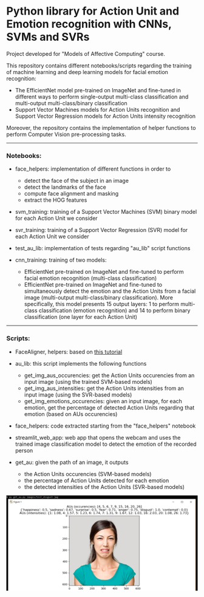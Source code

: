 # Python library for Action Unit and Emotion recognition with CNNs, SVMs and SVRs
Project developed for "Models of Affective Computing" course.

This repository contains different notebooks/scripts regarding the training of machine learning and deep learning models for facial emotion recognition:
  - The EfficientNet model pre-trained on ImageNet and fine-tuned in different ways to perform single-output multi-class classification and multi-output multi-class/binary classification
  - Support Vector Machines models for Action Units recognition and Support Vector Regression models for Action Units intensity recognition

Moreover, the repository contains the implementation of helper functions to perform Computer Vision pre-processing tasks.

<hr>

### Notebooks:

- face\_helpers: implementation of different functions in order to
  - detect the face of the subject in an image
  - detect the landmarks of the face
  - compute face alignment and masking
  - extract the HOG features

- svm\_training: training of a Support Vector Machines (SVM) binary model for each Action Unit we consider

- svr\_training: training of a Support Vector Regression (SVR) model for each Action Unit we consider

- test\_au\_lib: implementation of tests regarding "au\_lib" script functions

- cnn\_training: training of two models:
  - EfficientNet pre-trained on ImageNet and fine-tuned to perform facial emotion recognition (multi-class classification)
  - EfficientNet pre-trained on ImageNet and fine-tuned to simultaneously detect the emotion and the Action Units from a facial image (multi-output multi-class/binary classification).
More specifically, this model presents 15 output layers: 1 to perform multi-class classification (emotion recognition) and 14 to perform binary classification (one layer for each Action Unit)

<hr>

### Scripts:

- FaceAligner, helpers: based on [this tutorial](https://www.pyimagesearch.com/2017/05/22/face-alignment-with-opencv-and-python/)
- au_lib: this script implements the following functions
  - get\_img\_aus\_occurencies:      get the Action Units occurencies from an input image (using the trained SVM-based models)
  - get\_img\_aus\_intensities:      get the Action Units intensities from an input image (using the SVR-based models)
  - get\_img\_emotions\_occurencies: given an input image, for each emotion, get the percentage of detected Action Units regarding that emotion (based on AUs occurencies)
- face\_helpers: code extracted starting from the "face\_helpers" notebook
- streamlit\_web\_app: web app that opens the webcam and uses the trained image classification model to detect the emotion of the recorded person

- get\_au: given the path of an image, it outputs
  - the Action Units occurencies (SVM-based models)
  - the percentage of Action Units detected for each emotion
  - the detected intensities of the Action Units (SVR-based models)

![Image1](images/test_orig.PNG)



